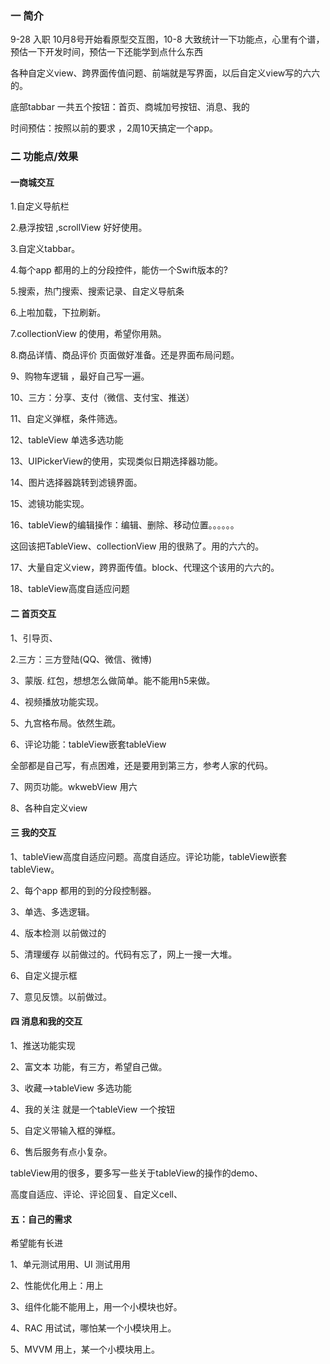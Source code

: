 ### 一 简介

9-28 入职 10月8号开始看原型交互图，10-8 大致统计一下功能点，心里有个谱，预估一下开发时间，预估一下还能学到点什么东西

各种自定义view、跨界面传值问题、前端就是写界面，以后自定义view写的六六的。

底部tabbar 一共五个按钮：首页、商城加号按钮、消息、我的

时间预估：按照以前的要求 ，2周10天搞定一个app。

### 二  功能点/效果

#### 一商城交互

1.自定义导航栏

2.悬浮按钮 ,scrollView 好好使用。

3.自定义tabbar。

4.每个app 都用的上的分段控件，能仿一个Swift版本的?

5.搜索，热门搜索、搜索记录、自定义导航条

6.上啦加载，下拉刷新。

7.collectionView 的使用，希望你用熟。

8.商品详情、商品评价 页面做好准备。还是界面布局问题。

9、购物车逻辑 ，最好自己写一遍。

10、三方：分享、支付（微信、支付宝、推送）

11、自定义弹框，条件筛选。

12、tableView 单选多选功能

13、UIPickerView的使用，实现类似日期选择器功能。

14、图片选择器跳转到滤镜界面。

15、滤镜功能实现。

16、tableView的编辑操作：编辑、删除、移动位置。。。。。。

这回该把TableView、collectionView 用的很熟了。用的六六的。

17、大量自定义view，跨界面传值。block、代理这个该用的六六的。

18、tableView高度自适应问题

#### 二 首页交互

1、引导页、

2.三方：三方登陆(QQ、微信、微博)

3、蒙版. 红包，想想怎么做简单。能不能用h5来做。

4、视频播放功能实现。

5、九宫格布局。依然生疏。

6、评论功能：tableView嵌套tableView

全部都是自己写，有点困难，还是要用到第三方，参考人家的代码。

7、网页功能。wkwebView 用六

8、各种自定义view

#### 三 我的交互 

1、tableView高度自适应问题。高度自适应。评论功能，tableView嵌套tableView。

2、每个app 都用的到的分段控制器。

3、单选、多选逻辑。

4、版本检测 以前做过的

5、清理缓存 以前做过的。代码有忘了，网上一搜一大堆。

6、自定义提示框

7、意见反馈。以前做过。

#### 四 消息和我的交互

1、推送功能实现

2、富文本 功能，有三方，希望自己做。

3、收藏-->tableView 多选功能

4、我的关注 就是一个tableView 一个按钮

5、自定义带输入框的弹框。

6、售后服务有点小复杂。

tableView用的很多，要多写一些关于tableView的操作的demo、

高度自适应、评论、评论回复、自定义cell、

#### 五：自己的需求

希望能有长进

1、单元测试用用、UI 测试用用

2、性能优化用上：用上

3、组件化能不能用上，用一个小模块也好。

4、RAC 用试试，哪怕某一个小模块用上。

5、MVVM 用上，某一个小模块用上。

